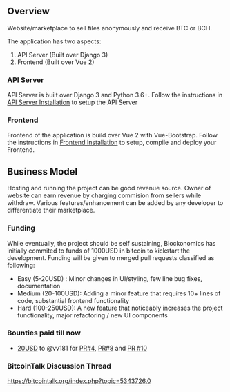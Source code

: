 ## Overview
Website/marketplace to sell files anonymously and receive BTC or BCH.

The application has two aspects:
1. API Server (Built over Django 3)
2. Frontend (Built over Vue 2)

### API Server
API Server is built over Django 3 and Python 3.6+. Follow the instructions in [API Server Installation](docs/backend/installation.md) to setup the API Server

### Frontend
Frontend of the application is build over Vue 2 with Vue-Bootstrap. Follow the instructions in [Frontend Installation](docs/frontend/installation.md) to setup, compile and deploy your Frontend.


## Business Model
Hosting and running the project can be good revenue source. Owner of website can earn revenue by charging commision from sellers while withdraw. Various features/enhancement can be added by any developer to differentiate their marketplace. 

### Funding
While eventually, the project should be self sustaining, Blockonomics has initially commited to funds of 1000USD in bitcoin to kickstart the development. Funding will be given to merged pull requests classified as following:

- Easy (5-20USD) : Minor changes in UI/styling, few line bug fixes, documentation 
- Medium (20-100USD): Adding a minor feature that requires 10+ lines of code, substantial frontend functionality
- Hard (100-250USD): A new feature that noticeably increases the project functionality, major refactoring / new UI components 

### Bounties paid till now
- [20USD](https://www.blockonomics.co/api/tx?txid=1819ca971d992e87df59c237d1916402ce6dbe0d51dd3236c5a6b02164034f70&addr=bc1qhnqgfmma6y00ksw9ktpzvvpqut0sa4d8n7y726) to @vv181 for [PR#4](https://github.com/blockonomics/FileShop/pull/4), [PR#8](https://github.com/blockonomics/FileShop/pull/8) and [PR #10](https://github.com/blockonomics/FileShop/pull/10) 

### BitcoinTalk Discussion Thread
https://bitcointalk.org/index.php?topic=5343726.0    

